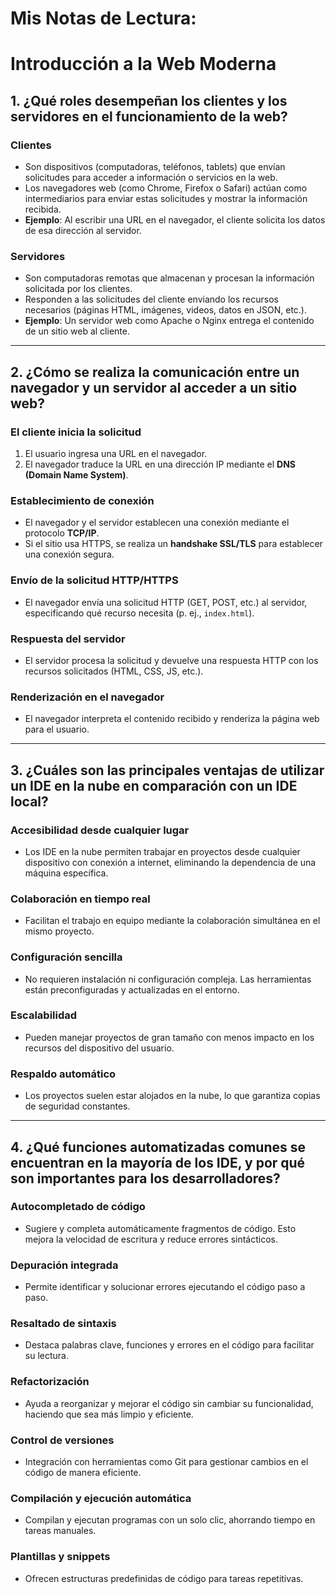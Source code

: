 # Mis Notas de Lectura:

# Introducción a la Web Moderna

## 1. ¿Qué roles desempeñan los clientes y los servidores en el funcionamiento de la web?

### **Clientes**
- Son dispositivos (computadoras, teléfonos, tablets) que envían solicitudes para acceder a información o servicios en la web.
- Los navegadores web (como Chrome, Firefox o Safari) actúan como intermediarios para enviar estas solicitudes y mostrar la información recibida.
- **Ejemplo**: Al escribir una URL en el navegador, el cliente solicita los datos de esa dirección al servidor.

### **Servidores**
- Son computadoras remotas que almacenan y procesan la información solicitada por los clientes.
- Responden a las solicitudes del cliente enviando los recursos necesarios (páginas HTML, imágenes, videos, datos en JSON, etc.).
- **Ejemplo**: Un servidor web como Apache o Nginx entrega el contenido de un sitio web al cliente.

---

## 2. ¿Cómo se realiza la comunicación entre un navegador y un servidor al acceder a un sitio web?

### **El cliente inicia la solicitud**
1. El usuario ingresa una URL en el navegador.
2. El navegador traduce la URL en una dirección IP mediante el **DNS (Domain Name System)**.

### **Establecimiento de conexión**
- El navegador y el servidor establecen una conexión mediante el protocolo **TCP/IP**.
- Si el sitio usa HTTPS, se realiza un **handshake SSL/TLS** para establecer una conexión segura.

### **Envío de la solicitud HTTP/HTTPS**
- El navegador envía una solicitud HTTP (GET, POST, etc.) al servidor, especificando qué recurso necesita (p. ej., `index.html`).

### **Respuesta del servidor**
- El servidor procesa la solicitud y devuelve una respuesta HTTP con los recursos solicitados (HTML, CSS, JS, etc.).

### **Renderización en el navegador**
- El navegador interpreta el contenido recibido y renderiza la página web para el usuario.

---

## 3. ¿Cuáles son las principales ventajas de utilizar un IDE en la nube en comparación con un IDE local?

### **Accesibilidad desde cualquier lugar**
- Los IDE en la nube permiten trabajar en proyectos desde cualquier dispositivo con conexión a internet, eliminando la dependencia de una máquina específica.

### **Colaboración en tiempo real**
- Facilitan el trabajo en equipo mediante la colaboración simultánea en el mismo proyecto.

### **Configuración sencilla**
- No requieren instalación ni configuración compleja. Las herramientas están preconfiguradas y actualizadas en el entorno.

### **Escalabilidad**
- Pueden manejar proyectos de gran tamaño con menos impacto en los recursos del dispositivo del usuario.

### **Respaldo automático**
- Los proyectos suelen estar alojados en la nube, lo que garantiza copias de seguridad constantes.

---

## 4. ¿Qué funciones automatizadas comunes se encuentran en la mayoría de los IDE, y por qué son importantes para los desarrolladores?

### **Autocompletado de código**
- Sugiere y completa automáticamente fragmentos de código. Esto mejora la velocidad de escritura y reduce errores sintácticos.

### **Depuración integrada**
- Permite identificar y solucionar errores ejecutando el código paso a paso.

### **Resaltado de sintaxis**
- Destaca palabras clave, funciones y errores en el código para facilitar su lectura.

### **Refactorización**
- Ayuda a reorganizar y mejorar el código sin cambiar su funcionalidad, haciendo que sea más limpio y eficiente.

### **Control de versiones**
- Integración con herramientas como Git para gestionar cambios en el código de manera eficiente.

### **Compilación y ejecución automática**
- Compilan y ejecutan programas con un solo clic, ahorrando tiempo en tareas manuales.

### **Plantillas y snippets**
- Ofrecen estructuras predefinidas de código para tareas repetitivas.

